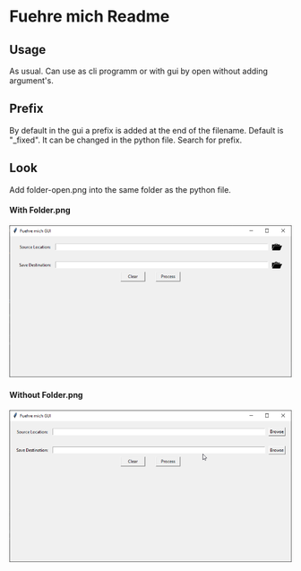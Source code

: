 # Fuehre mich Readme

## Usage

As usual. Can use as cli programm or with gui by open without adding argument's.

## Prefix

By default in the gui a prefix is added at the end of the filename.
Default is "_fixed".
It can be changed in the python file. Search for prefix.

## Look

Add folder-open.png into the same folder as the python file.

#### With Folder.png

![](../images/GUI_with_folder_png.png)

#### Without Folder.png

![](../images/GUI_without_folder_png.png)
